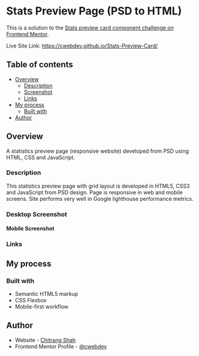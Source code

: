 # Stats Preview Page (PSD to HTML)

This is a solution to the [Stats preview card component challenge on Frontend Mentor](https://www.frontendmentor.io/challenges/stats-preview-card-component-8JqbgoU62).

Live Site Link: https://cwebdev.github.io/Stats-Preview-Card/

## Table of contents

- [Overview](#overview)
  - [Description](#description)
  - [Screenshot](#screenshot)
  - [Links](#links)
- [My process](#my-process)
  - [Built with](#built-with)  
- [Author](#author)

## Overview

A statistics preview page (responsive website) developed from PSD using HTML, CSS and JavaScript.

### Description

This statistics preview page with grid layout is developed in HTML5, CSS3 and JavaScript from PSD design. Page is responsive in web and mobile screens. Site performs very well in Google lighthouse performance metrics.

### Desktop Screenshot

#### Mobile Screenshot

### Links


## My process

### Built with

- Semantic HTML5 markup
- CSS Flexbox
- Mobile-first workflow

## Author

- Website - [Chitrang Shah](https://chitrang.webflow.io/)
- Frontend Mentor Profile - [@cwebdev](https://www.frontendmentor.io/profile/cwebdev)